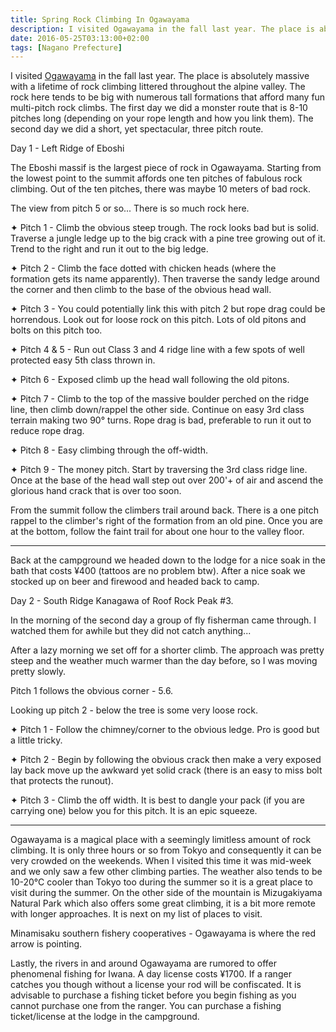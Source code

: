 ```yaml
---
title: Spring Rock Climbing In Ogawayama
description: I visited Ogawayama in the fall last year. The place is absolutely massive with a lifetime of rock climbing littered throughout the alpine valley. So, naturally I had to return to sample a little more of the magic of this place...
date: 2016-05-25T03:13:00+02:00
tags: [Nagano Prefecture]
---
```

<div class="text-lg mt-2">
<p class="mb-2">I visited <a href="https://www.fallfishtenkara.com/ogawayama/" target="_blank" rel="noopener noreferrer">Ogawayama</a> in the fall last year. The place is absolutely massive with a lifetime of rock climbing littered throughout the alpine valley. The rock here tends to be big with numerous tall formations that afford many fun multi-pitch rock climbs. The first day we did a monster route that is 8-10 pitches long (depending on your rope length and how you link them). The second day we did a short, yet spectacular, three pitch route.</p>


<p class="mt-2 mb-2 font-semibold">Day 1 - Left Ridge of Eboshi</p>
The Eboshi massif is the largest piece of rock in Ogawayama. Starting from the lowest point to the summit affords one ten pitches of fabulous rock climbing. Out of the ten pitches, there was maybe 10 meters of bad rock.</p>

<p class="mt-2 mb-2">The view from pitch 5 or so... There is so much rock here.</p>

<p class="mt-2 mb-2 ml-6">✦ Pitch 1 - Climb the obvious steep trough. The rock looks bad but is solid. Traverse a jungle ledge up to the big crack with a pine tree growing out of it. Trend to the right and run it out to the big ledge.</p>

<p class="mt-2 mb-2 ml-6">✦ Pitch 2 - Climb the face dotted with chicken heads (where the formation gets its name apparently). Then traverse the sandy ledge around the corner and then climb to the base of the obvious head wall.</p>

<p class="mt-2 mb-2 ml-6">✦ Pitch 3 - You could potentially link this with pitch 2 but rope drag could be horrendous. Look out for loose rock on this pitch. Lots of old pitons and bolts on this pitch too.</p>

<p class="mt-2 mb-2 ml-6">✦ Pitch 4 & 5 - Run out Class 3 and 4 ridge line with a few spots of well protected easy 5th class thrown in.</p>

<p class="mt-2 mb-2 ml-6">✦ Pitch 6 - Exposed climb up the head wall following the old pitons.</p>

<p class="mt-2 mb-2 ml-6">✦ Pitch 7 - Climb to the top of the massive boulder perched on the ridge line, then climb down/rappel the other side. Continue on easy 3rd class terrain making two 90° turns. Rope drag is bad, preferable to run it out to reduce rope drag.</p>

<p class="mt-2 mb-2 ml-6">✦ Pitch 8 - Easy climbing through the off-width.</p>

<p class="mt-2 mb-2 ml-6">✦ Pitch 9 - The money pitch. Start by traversing the 3rd class ridge line. Once at the base of the head wall step out over 200'+ of air and ascend the glorious hand crack that is over too soon.</p>


<p class="mt-2 mb-2">From the summit follow the climbers trail around back. There is a one pitch rappel to the climber's right of the formation from an old pine. Once you are at the bottom, follow the faint trail for about one hour to the valley floor.</p>

<hr />

<p class="mt-2 mb-2">Back at the campground we headed down to the lodge for a nice soak in the bath that costs ¥400 (tattoos are no problem btw). After a nice soak we stocked up on beer and firewood and headed back to camp.</p>

<p class="mt-2 mb-2 font-semibold">Day 2 - South Ridge Kanagawa of Roof Rock Peak #3.</p>

<p class="mt-2 mb-2">In the morning of the second day a group of fly fisherman came through. I watched them for awhile but they did not catch anything...</p>



<p class="mt-2 mb-2">After a lazy morning we set off for a shorter climb. The approach was pretty steep and the weather much warmer than the day before, so I was moving pretty slowly.</p>

<p class="mt-2 mb-2">Pitch 1 follows the obvious corner - 5.6.</p>

<p class="mt-2 mb-2">Looking up pitch 2 - below the tree is some very loose rock.</p>

<p class="mt-2 mb-2 ml-6">✦ Pitch 1 - Follow the chimney/corner to the obvious ledge. Pro is good but a little tricky.</p>

<p class="mt-2 mb-2 ml-6">✦ Pitch 2 - Begin by following the obvious crack then make a very exposed lay back move up the awkward yet solid crack (there is an easy to miss bolt that protects the runout).</p>

<p class="mt-2 mb-2 ml-6">✦ Pitch 3 - Climb the off width. It is best to dangle your pack (if you are carrying one) below you for this pitch. It is an epic squeeze.</p>

<hr />

<p class="mt-2 mb-2">Ogawayama is a magical place with a seemingly limitless amount of rock climbing. It is only three hours or so from Tokyo and consequently it can be very crowded on the weekends. When I visited this time it was mid-week and we only saw a few other climbing parties. The weather also tends to be 10-20°C cooler than Tokyo too during the summer so it is a great place to visit during the summer. On the other side of the mountain is Mizugakiyama Natural Park which also offers some great climbing, it is a bit more remote with longer approaches. It is next on my list of places to visit.</p>

<p class="mt-2 mb-2">Minamisaku southern fishery cooperatives - Ogawayama is where the red arrow is pointing.</p>

<p class="mt-2 mb-2">Lastly, the rivers in and around Ogawayama are rumored to offer phenomenal fishing for Iwana. A day license costs ¥1700. If a ranger catches you though without a license your rod will be confiscated. It is advisable to purchase a fishing ticket before you begin fishing as you cannot purchase one from the ranger. You can purchase a fishing ticket/license at the lodge in the campground.</p>

<img class="w-8/12 rounded-lg shadow-lg mx-auto" src="" alt="" />
</div>